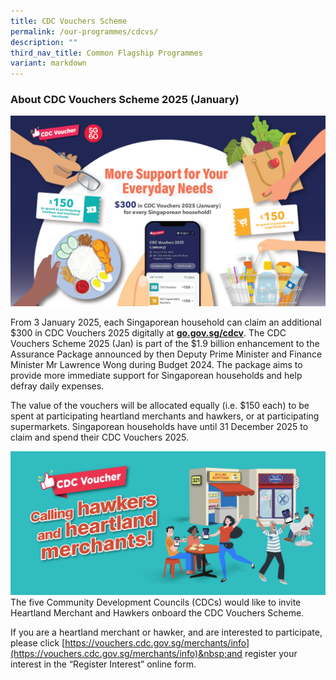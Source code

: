 ```yaml
---
title: CDC Vouchers Scheme
permalink: /our-programmes/cdcvs/
description: ""
third_nav_title: Common Flagship Programmes
variant: markdown
---
```

### About CDC Vouchers Scheme 2025 (January)

![](/images/Main_banner_with_words.png)

From 3 January 2025, each Singaporean household can claim an additional $300 in CDC Vouchers 2025 digitally at [**go.gov.sg/cdcv**](https://go.gov.sg/cdcv). The CDC Vouchers Scheme 2025 (Jan) is part of the $1.9 billion enhancement to the Assurance Package announced by then Deputy Prime Minister and Finance Minister Mr Lawrence Wong during Budget 2024. The package aims to provide more immediate support for Singaporean households and help defray daily expenses.  
  
The value of the vouchers will be allocated equally (i.e. $150 each) to be spent at participating heartland merchants and hawkers, or at participating supermarkets. Singaporean households have until 31 December 2025 to claim and spend their CDC Vouchers 2025.

![cdc vouchers merchants](/images/Common%20Flagship%20Progs/CDCV%20Merchants.png)
The five Community Development Councils (CDCs) would like to invite Heartland Merchant and Hawkers onboard the CDC Vouchers Scheme.  
  
If you are a heartland merchant or hawker, and are interested to participate, please click&nbsp;[https://vouchers.cdc.gov.sg/merchants/info](https://vouchers.cdc.gov.sg/merchants/info)&nbsp;and register your interest in the “Register Interest” online form.